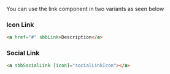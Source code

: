 You can use the link component in two variants as seen below

### Icon Link

```html
<a href="#" sbbLink>Description</a>
```

### Social Link

```html
<a sbbSocialLink [icon]="socialLinkIcon"></a>
```
